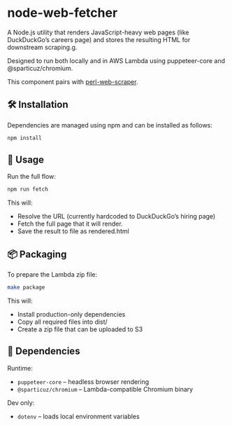 # node-web-fetcher

A Node.js utility that renders JavaScript-heavy web pages (like DuckDuckGo’s careers page) and stores the resulting HTML for downstream scraping.g.

Designed to run both locally and in AWS Lambda using puppeteer-core and @sparticuz/chromium.

This component pairs with [perl-web-scraper](https://github.com/PhilNel/perl-web-scraper).

## 🛠 Installation

Dependencies are managed using npm and can be installed as follows:

```bash
npm install
```

## 🧪 Usage

Run the full flow:

```bash
npm run fetch
```

This will:
- Resolve the URL (currently hardcoded to DuckDuckGo’s hiring page)
- Fetch the full page that it will render.
- Save the result to file as rendered.html

## 📦 Packaging
To prepare the Lambda zip file:

```bash
make package
```

This will:
- Install production-only dependencies
- Copy all required files into dist/
- Create a zip file that can be uploaded to S3

## 🔧 Dependencies
Runtime:
- `puppeteer-core` – headless browser rendering
- `@sparticuz/chromium` – Lambda-compatible Chromium binary

Dev only:
- `dotenv` – loads local environment variables
